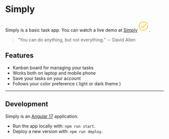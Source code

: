 # Simply

Simply is a basic task app. You can watch a live demo at [Simply](https://simply-task-board.web.app/)![task](src/assets/task_alt_FILL0_wght400_GRAD0_opsz24.svg).

> “You can do anything, but not everything.”  -- David Allen

## Features
 - Kanban board for managing your tasks
 - Works both on laptop and mobile phone
 - Save your tasks on your account
 - Follows your color preference ( light or dark theme )

---

## Development

Simply is an [Angular 17](https://angular.dev) application.

- Run the app locally with: `npm run start`.
- Deploy a new version with: `npm run deploy`.



